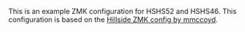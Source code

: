 This is an example ZMK configuration for HSHS52 and HSHS46. This configuration is based on the [Hillside ZMK config by mmccoyd](https://github.com/mmccoyd/zmk-config).
